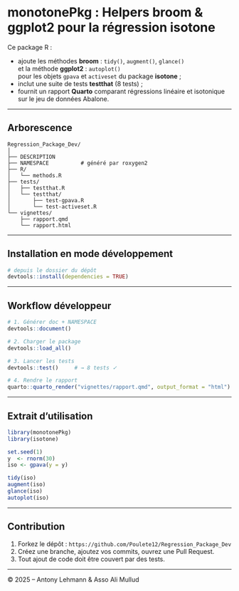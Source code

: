 # monotonePkg : Helpers broom & ggplot2 pour la régression isotone

Ce package R :

- ajoute les méthodes **broom** : `tidy()`, `augment()`, `glance()`  
  et la méthode **ggplot2** : `autoplot()`  
  pour les objets `gpava` et `activeset` du package **isotone** ;
- inclut une suite de tests **testthat** (8 tests) ;
- fournit un rapport **Quarto** comparant régressions linéaire et isotonique
  sur le jeu de données Abalone.

---

## Arborescence

```
Regression_Package_Dev/
│
├── DESCRIPTION
├── NAMESPACE          # généré par roxygen2
├── R/
│   └── methods.R
├── tests/
│   ├── testthat.R
│   └── testthat/
│       ├── test-gpava.R
│       └── test-activeset.R
└── vignettes/
    ├── rapport.qmd
    └── rapport.html
```

---

## Installation en mode développement

```r
# depuis le dossier du dépôt
devtools::install(dependencies = TRUE)
```

---

## Workflow développeur

```r
# 1. Générer doc + NAMESPACE
devtools::document()

# 2. Charger le package
devtools::load_all()

# 3. Lancer les tests
devtools::test()     # → 8 tests ✓

# 4. Rendre le rapport
quarto::quarto_render("vignettes/rapport.qmd", output_format = "html")
```

---

## Extrait d’utilisation

```r
library(monotonePkg)
library(isotone)

set.seed(1)
y  <- rnorm(30)
iso <- gpava(y = y)

tidy(iso)
augment(iso)
glance(iso)
autoplot(iso)
```

---

## Contribution

1. Forkez le dépôt : `https://github.com/Poulete12/Regression_Package_Dev`
2. Créez une branche, ajoutez vos commits, ouvrez une Pull Request.
3. Tout ajout de code doit être couvert par des tests.

---

© 2025 – Antony Lehmann & Asso Ali Mullud
